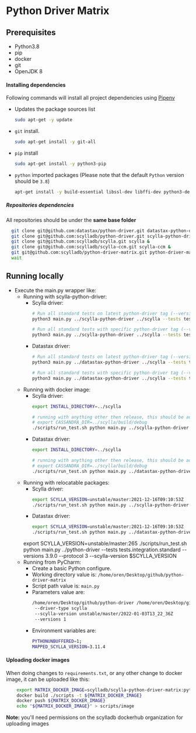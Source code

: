 # Python Driver Matrix

## Prerequisites
* Python3.8
* pip
* docker
* git
* OpenJDK 8 

#### Installing dependencies
Following commands will install all project dependencies using [Pipenv](https:/e/pipenv.readthedocs.io/en/latest/)


* Updates the package sources list
  ```bash
  sudo apt-get -y update
  ```
* `git` install.
  ```bash
  sudo apt-get install -y git-all
  ```
* `pip` install
  ```bash
  sudo apt-get install -y python3-pip
  ```
* `python` imported packages (Please note that the default `Python` version should be `3.8`)
   ```bash
   apt-get install -y build-essential libssl-dev libffi-dev python3-dev python3.8-venv

   ```

##### Repositories dependencies
All repositories should be under the **same base folder**
```bash
  git clone git@github.com:datastax/python-driver.git datastax-python-driver &
  git clone git@github.com:scylladb/python-driver.git scylla-python-driver &
  git clone git@github.com:scylladb/scylla.git scylla &
  git clone git@github.com:scylladb/scylla-ccm.git scylla-ccm &
  git git@github.com:scylladb/python-driver-matrix.git python-driver-matrix &
  wait
```

## Running locally

* Execute the main.py wrapper like:
  * Running with scylla-python-driver: 
    * Scylla driver:
      ```bash
      # Run all standard tests on latest python-driver tag (--versions 1)
      python3 main.py ../scylla-python-driver ../scylla --tests tests.integration.standard --driver-type scylla --versions 1 --protocols 3,4

      # Run all standard tests with specific python-driver tag (--versions 3.25.0-scylla)
      python3 main.py ../scylla-python-driver ../scylla --tests tests.integration.standard --driver-type scylla --versions 3.25.0-scylla --protocols 3,4
      ```
    * Datastax driver:
      ```bash
      # Run all standard tests on latest python-driver tag (--versions 1)
      python3 main.py ../datastax-python-driver ../scylla --tests tests.integration.standard --driver-type datastax --versions 1 --protocols 3,4

      # Run all standard tests with specific python-driver tag (--versions 3.25.0)
      python3 main.py ../datastax-python-driver ../scylla --tests tests.integration.standard --driver-type datastax --versions 3.25.0-scylla --protocols 3,4
      ```
  * Running with docker image: 
    * Scylla driver:
      ```bash
      export INSTALL_DIRECTORY=../scylla

      # running with anything other then release, this should be added
      # export CASSANDRA_DIR=../scylla/build/debug
      ./scripts/run_test.sh python main.py ../scylla-python-driver $INSTALL_DIRECTORY --tests tests.integration.standard --driver-type scylla --versions 3.25.0 --protocol 3,4
      ```
    * Datastax driver:
      ```bash
      export INSTALL_DIRECTORY=../scylla

      # running with anything other then release, this should be added
      # export CASSANDRA_DIR=../scylla/build/debug
      ./scripts/run_test.sh python main.py ../datastax-python-driver $INSTALL_DIRECTORY --tests tests.integration.standard --driver-type datastax --versions 3.25.0 --protocol 3,4
      ```
  * Running with relocatable packages:
    * Scylla driver:
      ```bash
      export SCYLLA_VERSION=unstable/master:2021-12-16T09:10:53Z
      ./scripts/run_test.sh python main.py ../scylla-python-driver --tests tests.integration.standard --driver-type scylla --versions 3.25.0 --protocol 3,4 --scylla-version $SCYLLA_VERSION
      ```
    * Datastax driver:
      ```bash
      export SCYLLA_VERSION=unstable/master:2021-12-16T09:10:53Z
      ./scripts/run_test.sh python main.py ../datastax-python-driver --tests tests.integration.standard --driver-type datastax --versions 3.25.0 --protocol 3,4 --scylla-version $SCYLLA_VERSION
      ```
    export SCYLLA_VERSION=unstable/master:265
    ./scripts/run_test.sh python main.py ../python-driver --tests tests.integration.standard --versions 3.9.0 --protocol 3 --scylla-version $SCYLLA_VERSION
  * Running from PyCharm:
    - Create a basic Python configure.
    - Working directory value is: `/home/oren/Desktop/github/python-driver-matrix`
    - Script path value is: `main.py`
    - Parameters value are:
      ```bash
      /home/oren/Desktop/github/python-driver /home/oren/Desktop/github/scylla
       --driver-type scylla
       --scylla-version unstable/master/2022-01-03T13_22_36Z
       --versions 1
      ```
    - Environment variables are:
      ```bash
      PYTHONUNBUFFERED=1;
      MAPPED_SCYLLA_VERSION=3.11.4
      ```

#### Uploading docker images
When doing changes to `requirements.txt`, or any other change to docker image, it can be uploaded like this:
```bash
    export MATRIX_DOCKER_IMAGE=scylladb/scylla-python-driver-matrix:python3.11-$(date +'%Y%m%d')
    docker build ./scripts -t ${MATRIX_DOCKER_IMAGE}
    docker push ${MATRIX_DOCKER_IMAGE}
    echo "${MATRIX_DOCKER_IMAGE}" > scripts/image
```
**Note:** you'll need permissions on the scylladb dockerhub organization for uploading images
